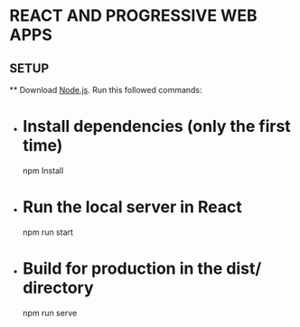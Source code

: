 # REACT AND PROGRESSIVE WEB APPS

## SETUP

\*\* Download [Node.js](https://nodejs.org/en/). Run this followed commands:

- # Install dependencies (only the first time)

  npm Install

- # Run the local server in React

  npm run start

- # Build for production in the dist/ directory
  npm run serve
